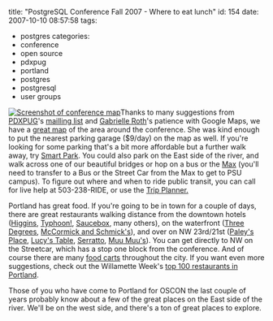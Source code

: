 title: "PostgreSQL Conference Fall 2007 - Where to eat lunch"
id: 154
date: 2007-10-10 08:57:58
tags: 
- postgres
categories: 
- conference
- open source
- pdxpug
- portland
- postgres
- postgresql
- user groups

[![Screenshot of conference map](http://www.chesnok.com/daily/wp-content/uploads/2007/10/picture-2.png)](http://tinyurl.com/32jmmt  "Screenshot of conference map")Thanks to many suggestions from [PDXPUG](http://pugs.postgresql.org/pdx)'s [mailling list](http://archives.postgresql.org/pdxpug/) and [Gabrielle Roth](http://www.oreillynet.com/pub/au/3162)'s patience with Google Maps, we have a [great map](http://tinyurl.com/32jmmt ) of the area around the conference. She was kind enough to put the nearest parking garage ($9/day) on the map as well. If you're looking for some parking that's a bit more affordable but a further walk away, try [Smart Park](http://www.portlandonline.com/smartpark/index.cfm?c=35506). You could also park on the East side of the river, and walk across one of our beautiful bridges or hop on a bus or the [Max](http://www.trimet.org/max/index.htm) (you'll need to transfer to a Bus or the Street Car from the Max to get to PSU campus). To figure out where and when to ride public transit, you can call for live help at 503-238-RIDE, or use the [Trip Planner.](http://www.trimet.org/go/cgi-bin/plantrip.cgi) 

Portland has great food. If you're going to be in town for a couple of days, there are great restaurants walking distance from the downtown hotels ([Higgins](http://higgins.ypguides.net/), [Typhoon!](http://www.typhoonrestaurants.com/), [Saucebox](http://www.saucebox.com/), many others), on the waterfront ([Three Degrees](http://www.threedegreesrestaurant.com/portland/), [McCormick and Schmick's](http://www.mccormickandschmicks.com/)), and over on NW 23rd/21st ([Paley's Place](http://www.paleysplace.net/ ), [Lucy's Table](http://www.lucystable.com), [Serratto](http://serratto.com), [Muu Muu's](http://www.barflymag.com/bar/muu-muus.html)).  You can get directly to NW on the Streetcar, which has a stop one block from the conference. And of course there are many [food carts](http://www.speakeasy.org/~aeschright/maps/) throughout the city. If you want even more suggestions, check out the Willamette Week's [top 100 restaurants in Portland](http://www.wweek.com/html/rg98-index.html). 

Those of you who have come to Portland for OSCON the last couple of years probably know about a few of the great places on the East side of the river. We'll be on the west side, and there's a ton of great places to explore.
